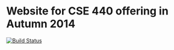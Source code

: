 # Website for CSE 440 offering in Autumn 2014

[![Build Status](https://travis-ci.org/uwcse440/web-cse440-au14.svg?branch=master)](https://travis-ci.org/uwcse440/web-cse440-au14)